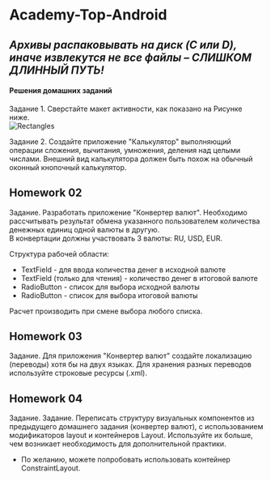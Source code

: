 # Academy-Top-Android

## *Архивы распаковывать на диск (C или D), иначе извлекутся не все файлы – СЛИШКОМ ДЛИННЫЙ ПУТЬ!*

#### Решения домашних заданий



Задание 1. Сверстайте макет активности, как показано на Рисунке ниже.    
![Rectangles](https://github.com/user-attachments/assets/d5358ed1-6ad3-449b-a87d-5df800471555)

Задание 2. Создайте приложение "Калькулятор" выполняющий операции сложения, вычитания, умножения, деления над целыми числами. Внешний вид калькулятора должен быть похож на обычный оконный кнопочный калькулятор.

## Homework 02

Задание. Разработать приложение "Конвертер валют". Необходимо рассчитывать результат обмена указанного пользователем количества денежных единиц одной валюты в другую.    
В конвертации должны участвовать 3 валюты: RU, USD, EUR.

Структура рабочей области:    
- TextField - для ввода количества денег в исходной валюте    
- TextField (только для чтения) - количество денег в итоговой валюте    
- RadioButton - список для выбора исходной валюты    
- RadioButton - список для выбора итоговой валюты

Расчет производить при смене выбора любого списка.

## Homework 03

Задание. Для приложения "Конвертер валют" создайте локализацию (переводы) хотя бы на двух языках. Для хранения разных переводов используйте строковые ресурсы (.xml).

## Homework 04

Задание. Задание. Переписать структуру визуальных компонентов из предыдущего домашнего задания (конвертер валют), с использованием модификаторов layout и контейнеров Layout. Используйте их больше, чем возникает необходимость для дополнительной практики.    
* По желанию, можете попробовать использовать контейнер ConstraintLayout.
